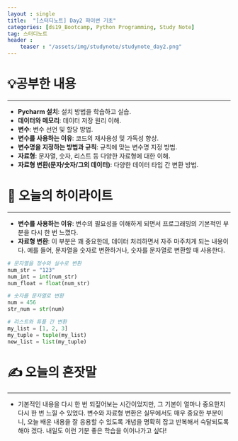```yaml
---
layout : single
title:  "[스터디노트] Day2 파이썬 기초"
categories: [ds19_Bootcamp, Python Programming, Study Note]
tag: 스터디노트
header :
    teaser : "/assets/img/studynote/studynote_day2.png"
---
```



# 💡공부한 내용

---
- **Pycharm 설치**: 설치 방법을 학습하고 실습.
- **데이터와 메모리**: 데이터 저장 원리 이해.
- **변수**: 변수 선언 및 할당 방법.
- **변수를 사용하는 이유**: 코드의 재사용성 및 가독성 향상.
- **변수명을 지정하는 방법과 규칙**: 규칙에 맞는 변수명 지정 방법.
- **자료형**: 문자열, 숫자, 리스트 등 다양한 자료형에 대한 이해.
- **자료형 변환(문자/숫자/그외 데이터)**: 다양한 데이터 타입 간 변환 방법.

# 📝 오늘의 하이라이트

---

- **변수를 사용하는 이유**: 변수의 필요성을 이해하게 되면서 프로그래밍의 기본적인 부분을 다시 한 번 느꼈다.
- **자료형 변환**: 이 부분은 꽤 중요한데, 데이터 처리하면서 자주 마주치게 되는 내용이다. 예를 들어, 문자열을 숫자로 변환하거나, 숫자를 문자열로 변환할 때 사용한다.

```python
# 문자열을 정수와 실수로 변환
num_str = "123"
num_int = int(num_str)
num_float = float(num_str)

# 숫자를 문자열로 변환
num = 456
str_num = str(num)

# 리스트와 튜플 간 변환
my_list = [1, 2, 3]
my_tuple = tuple(my_list)
new_list = list(my_tuple)
```

# ✍️ 오늘의 혼잣말

---

- 기본적인 내용을 다시 한 번 되짚어보는 시간이었지만, 그 기본이 얼마나 중요한지 다시 한 번 느낄 수 있었다. 변수와 자료형 변환은 실무에서도 매우 중요한 부분이니, 오늘 배운 내용을 잘 응용할 수 있도록 개념을 명확히 잡고 반복해서 숙달되도록 해야 겠다. 내일도 이런 기분 좋은 학습을 이어나가고 싶다!